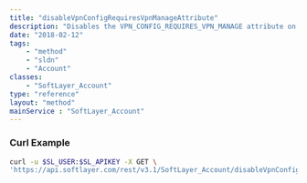 ```yaml
---
title: "disableVpnConfigRequiresVpnManageAttribute"
description: "Disables the VPN_CONFIG_REQUIRES_VPN_MANAGE attribute on the account. If the attribute does not exist for the account, it will be created and set to false. "
date: "2018-02-12"
tags:
    - "method"
    - "sldn"
    - "Account"
classes:
    - "SoftLayer_Account"
type: "reference"
layout: "method"
mainService : "SoftLayer_Account"
---
```


### Curl Example
```bash
curl -u $SL_USER:$SL_APIKEY -X GET \
'https://api.softlayer.com/rest/v3.1/SoftLayer_Account/disableVpnConfigRequiresVpnManageAttribute'
```
